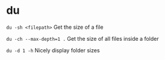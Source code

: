 # du

`du -sh <filepath>` Get the size of a file

`du -ch --max-depth=1 .` Get the size of all files inside a folder

`du -d 1 -h` Nicely display folder sizes


